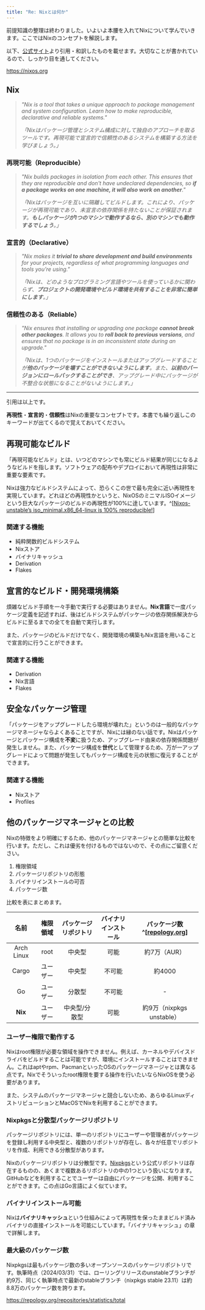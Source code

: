 ```yaml
---
title: "Re: Nixとは何か"
---
```


前提知識の整理は終わりました。いよいよ本腰を入れてNixについて学んでいきます。ここではNixのコンセプトを解説します。

以下、[公式サイト](https://nixos.org)より引用・和訳したものを載せます。大切なことが書かれているので、しっかり目を通してください。

https://nixos.org

## Nix

> _"Nix is a tool that takes a unique approach to package management and system configuration. Learn how to make reproducible, declarative and reliable systems."_
>
> _「Nixはパッケージ管理とシステム構成に対して独自のアプローチを取るツールです。再現可能で宣言的で信頼性のあるシステムを構築する方法を学びましょう。」_

### 再現可能（Reproducible）

> _"Nix builds packages in isolation from each other. This ensures that they are reproducible and don't have undeclared dependencies, so **if a package works on one machine, it will also work on another**."_
>
> _「Nixはパッケージを互いに隔離してビルドします。これにより、パッケージが再現可能であり、未宣言の依存関係を持たないことが保証されます。**もしパッケージが1つのマシンで動作するなら、別のマシンでも動作するでしょう**。」_

### 宣言的（Declarative）

> _"Nix makes it **trivial to share development and build environments** for your projects, regardless of what programming languages and tools you’re using."_
>
> _「Nixは、どのようなプログラミング言語やツールを使っているかに関わらず、**プロジェクトの開発環境やビルド環境を共有することを非常に簡単にします**。」_

### 信頼性のある（Reliable）

> _"Nix ensures that installing or upgrading one package **cannot break other packages**. It allows you to **roll back to previous versions**, and ensures that no package is in an inconsistent state during an upgrade."_
>
> _「Nixは、1つのパッケージをインストールまたはアップグレードすることが**他のパッケージを壊すことができないようにします**。また、**以前のバージョンにロールバックすることができ**、アップグレード中にパッケージが不整合な状態になることがないようにします。」_

---

引用は以上です。

**再現性**・**宣言的**・**信頼性**はNixの重要なコンセプトです。本書でも繰り返しこのキーワードが出てくるので覚えておいてください。

## 再現可能なビルド

「再現可能なビルド」とは、いつどのマシンでも常にビルド結果が同じになるようなビルドを指します。ソフトウェアの配布やデプロイにおいて再現性は非常に重要な要素です。

Nixは強力なビルドシステムによって、恐らくこの世で最も完全に近い再現性を実現しています。どれほどの再現性かというと、NixOSのミニマルISOイメージという巨大なパッケージのビルドの再現性が100%に逹しています。^[[Nixos-unstable’s iso_minimal.x86_64-linux is 100% reproducible!](https://discourse.nixos.org/t/nixos-unstable-s-iso-minimal-x86-64-linux-is-100-reproducible/13723)]

### 関連する機能

- 純粋関数的ビルドシステム
- Nixストア
- バイナリキャッシュ
- Derivation
- Flakes

## 宣言的なビルド・開発環境構築

煩雑なビルド手順を一々手動で実行する必要はありません。**Nix言語**で一度パッケージ定義を記述すれば、後はビルドシステムがパッケージの依存関係解決からビルドに至るまでの全てを自動で実行します。

また、パッケージのビルドだけでなく、開発環境の構築もNix言語を用いることで宣言的に行うことができます。

### 関連する機能

- Derivation
- Nix言語
- Flakes

## 安全なパッケージ管理

「パッケージをアップグレードしたら環境が壊れた」というのは一般的なパッケージマネージャならよくあることですが、Nixには縁のない話です。Nixはパッケージとパッケージ構成を**不変**に扱うため、アップグレード由来の依存関係問題が発生しません。また、パッケージ構成を**世代**として管理するため、万が一アップグレードによって問題が発生してもパッケージ構成を元の状態に復元することができます。

### 関連する機能

- Nixストア
- Profiles

## 他のパッケージマネージャとの比較

Nixの特徴をより明確にするため、他のパッケージマネージャとの簡単な比較を行います。ただし、これは優劣を付けるものではないので、その点にご留意ください。

1. 権限領域
2. パッケージリポジトリの形態
3. バイナリインストールの可否
4. パッケージ数

比較を表にまとめます。

|    名前    | 権限領域 | パッケージリポジトリ | バイナリインストール | パッケージ数^[[repology.org](https://repology.org/repositories/statistics/total)] |
| :--------: | :------: | :------------------: | :------------------: | :-------------------------------------------------------------------------------: |
| Arch Linux |   root   |        中央型        |         可能         |                                   約7万（AUR）                                    |
|   Cargo    | ユーザー |        中央型        |        不可能        |                                      約4000                                       |
|     Go     | ユーザー |        分散型        |        不可能        |                                         -                                         |
|  **Nix**   | ユーザー |    中央型/分散型     |         可能         |                             約9万（nixpkgs unstable）                             |

### ユーザー権限で動作する

Nixはroot権限が必要な領域を操作できません。例えば、カーネルやデバイスドライバをビルドすることは可能ですが、環境にインストールすることはできません。これはaptやrpm、PacmanといったOSのパッケージマネージャとは異なる点です。Nixでそういったroot権限を要する操作を行いたいならNixOSを使う必要があります。

また、システムのパッケージマネージャと競合しないため、あらゆるLinuxディストリビューションとMacOSでNixを利用することができます。

### Nixpkgsと分散型パッケージリポジトリ

パッケージリポジトリには、単一のリポジトリにユーザーや管理者がパッケージを登録し利用する中央型と、複数のリポジトリが存在し、各々が任意でリポジトリを作成、利用できる分散型があります。

Nixのパッケージリポジトリは分散型です。[Nixpkgs](https://github.com/NixOS/nixpkgs)という公式リポジトリは存在するものの、あくまで複数あるリポジトリの中の1つという扱いになります。GitHubなどを利用することでユーザーは自由にパッケージを公開、利用することができます。この点はGo言語によく似ています。

### バイナリインストール可能

Nixは**バイナリキャッシュ**という仕組みによって再現性を保ったままビルド済みバイナリの直接インストールを可能にしています。「バイナリキャッシュ」の章で詳解します。

### 最大級のパッケージ数

Nixpkgsは最もパッケージ数の多いオープンソースのパッケージリポジトリです。執筆時点（2024/03/31）では、ローリングリリースのunstableブランチが約9万、同じく執筆時点で最新のstableブランチ（nixpkgs stable 23.11）は約8.8万のパッケージ数を誇ります。

https://repology.org/repositories/statistics/total
